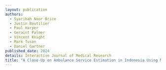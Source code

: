 ```yaml
---
layout: publication
authors:
  - Syaribah Noor Brice
  - Justin Boutilier
  - Paul Harper
  - Geraint Palmer
  - Vincent Knight
  - Mark Tuson
  - Daniel Gartner
published_date: 2024
details: Interactive Journal of Medical Research
title: "A Close-Up on Ambulance Service Estimation in Indonesia Using Monte Carlo Simulation"
---
```

